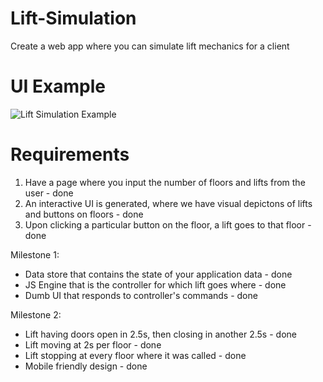 # Lift-Simulation
Create a web app where you can simulate lift mechanics for a client

# UI Example
![Lift Simulation Example](Lift-Simulation-Example.png "Lift Simulation Example")

# Requirements
  1. Have a page where you input the number of floors and lifts from the user - done
  2. An interactive UI is generated, where we have visual depictons of lifts and buttons on floors - done
  3. Upon clicking a particular button on the floor, a lift goes to that floor - done

  Milestone 1:
   - Data store that contains the state of your application data - done
   - JS Engine that is the controller for which lift goes where - done
   - Dumb UI that responds to controller's commands - done
   
  Milestone 2:
   - Lift having doors open in 2.5s, then closing in another 2.5s - done
   - Lift moving at 2s per floor - done 
   - Lift stopping at every floor where it was called - done
   - Mobile friendly design - done
